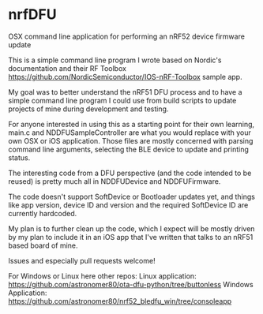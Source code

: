 # nrfDFU
OSX command line application for performing an nRF52 device firmware update

This is a simple command line program I wrote based on Nordic's documentation and their 
RF Toolbox https://github.com/NordicSemiconductor/IOS-nRF-Toolbox sample app.

My goal was to better understand the nRF51 DFU process and to have a simple command 
line program I could use from build scripts to update projects of mine during development and testing.

For anyone interested in using this as a starting point for their own learning, main.c and NDDFUSampleController 
are what you would replace with your own OSX or iOS application. Those files are mostly concerned with
parsing command line arguments, selecting the BLE device to update and printing status.

The interesting code from a DFU perspective (and the code intended to be reused) is pretty much all in
NDDFUDevice and NDDFUFirmware. 

The code doesn't support SoftDevice or Bootloader updates yet, and things like app version, device ID and version
and the required SoftDevice ID are currently hardcoded.

My plan is to further clean up the code, which I expect will be mostly driven by my plan to include it in
an iOS app that I've written that talks to an nRF51 based board of mine.

Issues and especially pull requests welcome!

For Windows or Linux here other repos:
Linux application: https://github.com/astronomer80/ota-dfu-python/tree/buttonless
Windows Application: https://github.com/astronomer80/nrf52_bledfu_win/tree/consoleapp


